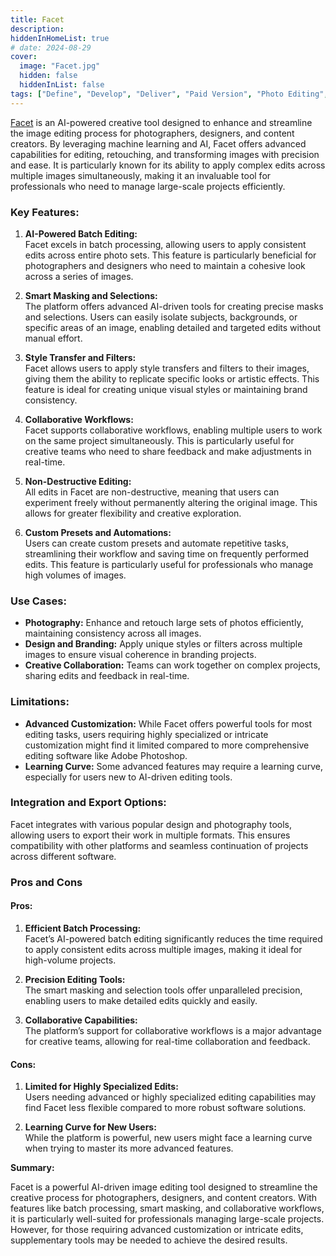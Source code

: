 ```yaml
---
title: Facet  
description:  
hiddenInHomeList: true  
# date: 2024-08-29  
cover:  
  image: "Facet.jpg"  
  hidden: false  
  hiddenInList: false  
tags: ["Define", "Develop", "Deliver", "Paid Version", "Photo Editing", "Photo Editing", "Imagine Generation"]
---
```


[Facet](https://facet.ai/) is an AI-powered creative tool designed to enhance and streamline the image editing process for photographers, designers, and content creators. By leveraging machine learning and AI, Facet offers advanced capabilities for editing, retouching, and transforming images with precision and ease. It is particularly known for its ability to apply complex edits across multiple images simultaneously, making it an invaluable tool for professionals who need to manage large-scale projects efficiently.

### Key Features:

1. **AI-Powered Batch Editing:**  
   Facet excels in batch processing, allowing users to apply consistent edits across entire photo sets. This feature is particularly beneficial for photographers and designers who need to maintain a cohesive look across a series of images.

2. **Smart Masking and Selections:**  
   The platform offers advanced AI-driven tools for creating precise masks and selections. Users can easily isolate subjects, backgrounds, or specific areas of an image, enabling detailed and targeted edits without manual effort.

3. **Style Transfer and Filters:**  
   Facet allows users to apply style transfers and filters to their images, giving them the ability to replicate specific looks or artistic effects. This feature is ideal for creating unique visual styles or maintaining brand consistency.

4. **Collaborative Workflows:**  
   Facet supports collaborative workflows, enabling multiple users to work on the same project simultaneously. This is particularly useful for creative teams who need to share feedback and make adjustments in real-time.

5. **Non-Destructive Editing:**  
   All edits in Facet are non-destructive, meaning that users can experiment freely without permanently altering the original image. This allows for greater flexibility and creative exploration.

6. **Custom Presets and Automations:**  
   Users can create custom presets and automate repetitive tasks, streamlining their workflow and saving time on frequently performed edits. This feature is particularly useful for professionals who manage high volumes of images.

### Use Cases:

- **Photography:** Enhance and retouch large sets of photos efficiently, maintaining consistency across all images.
- **Design and Branding:** Apply unique styles or filters across multiple images to ensure visual coherence in branding projects.
- **Creative Collaboration:** Teams can work together on complex projects, sharing edits and feedback in real-time.

### Limitations:

- **Advanced Customization:** While Facet offers powerful tools for most editing tasks, users requiring highly specialized or intricate customization might find it limited compared to more comprehensive editing software like Adobe Photoshop.
- **Learning Curve:** Some advanced features may require a learning curve, especially for users new to AI-driven editing tools.

### Integration and Export Options:

Facet integrates with various popular design and photography tools, allowing users to export their work in multiple formats. This ensures compatibility with other platforms and seamless continuation of projects across different software.

### Pros and Cons

#### Pros:

1. **Efficient Batch Processing:**  
   Facet’s AI-powered batch editing significantly reduces the time required to apply consistent edits across multiple images, making it ideal for high-volume projects.

2. **Precision Editing Tools:**  
   The smart masking and selection tools offer unparalleled precision, enabling users to make detailed edits quickly and easily.

3. **Collaborative Capabilities:**  
   The platform’s support for collaborative workflows is a major advantage for creative teams, allowing for real-time collaboration and feedback.

#### Cons:

1. **Limited for Highly Specialized Edits:**  
   Users needing advanced or highly specialized editing capabilities may find Facet less flexible compared to more robust software solutions.

2. **Learning Curve for New Users:**  
   While the platform is powerful, new users might face a learning curve when trying to master its more advanced features.

**Summary:**

Facet is a powerful AI-driven image editing tool designed to streamline the creative process for photographers, designers, and content creators. With features like batch processing, smart masking, and collaborative workflows, it is particularly well-suited for professionals managing large-scale projects. However, for those requiring advanced customization or intricate edits, supplementary tools may be needed to achieve the desired results.
